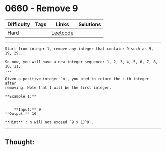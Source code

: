 # 0660 - Remove 9

Difficulty  | Tags | Links | Solutions
----------- | ---- | ----- | -----
Hard |  | [Leetcode](https://leetcode.com/problems/remove-9/description/) |


-----------

```
Start from integer 1, remove any integer that contains 9 such as 9, 19, 29...

So now, you will have a new integer sequence: 1, 2, 3, 4, 5, 6, 7, 8, 10, 11,
...

Given a positive integer `n`, you need to return the n-th integer after
removing. Note that 1 will be the first integer.

**Example 1:**


    **Input:** 9**Output:** 10

**Hint** : n will not exceed `9 x 10^8`.
```

-----------

## Thought:
